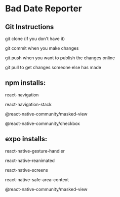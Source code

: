 # Bad Date Reporter

## Git Instructions
git clone (if you don't have it)

git commit when you make changes

git push when you want to publish the changes online

git pull to get changes someone else has made


## npm installs:

react-navigation

react-navigation-stack

@react-native-community/masked-view

@react-native-community/checkbox

## expo installs:

react-native-gesture-handler

react-native-reanimated

react-native-screens

react-native-safe-area-context

@react-native-community/masked-view
